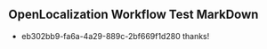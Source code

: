 ## OpenLocalization Workflow Test MarkDown
* eb302bb9-fa6a-4a29-889c-2bf669f1d280 thanks!

<!--HONumber=Aug16_HO1-->


